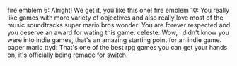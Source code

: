 fire emblem 6: Alright! We get it, you like this one!
fire emblem 10: You really like games with more variety of objectives and also really love most of the music soundtracks
super mario bros wonder: You are forever respected and you deserve an award for wating this game.
celeste: Wow, i didn't know you were into indie games, that's an amazing starting point for an indie game.
paper mario ttyd: That's one of the best rpg games you can get your hands on, it's officially being remade for switch. 